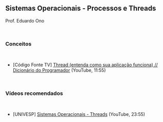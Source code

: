 ## Sistemas Operacionais - Processos e Threads

Prof. Eduardo Ono

<br>

### Conceitos
<br>

* [Código Fonte TV] [Thread (entenda como sua aplicação funciona) // Dicionário do Programador](https://youtu.be/xNBMNKjpJzM) (YouTube, 11:55)

<br>

### Vídeos recomendados
<br>

* [UNIVESP] [Sistemas Operacionais - Threads](https://www.youtube.com/watch?v=Tbwu55Iov5s) (YouTube, 23:55)
